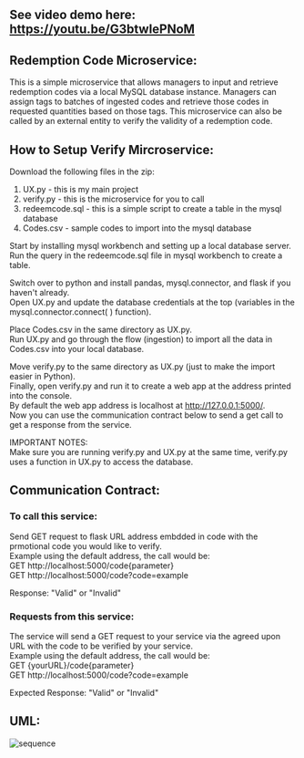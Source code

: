 ## See video demo here: https://youtu.be/G3btwIePNoM 

## Redemption Code Microservice:
This is a simple microservice that allows managers to input and retrieve redemption codes via a local MySQL database instance. 
Managers can assign tags to batches of ingested codes and retrieve those codes in requested quantities based on those tags. 
This microservice can also be called by an external entity to verify the validity of a redemption code. 

## How to Setup Verify Mircroservice: 
Download the following files in the zip:
  1. UX.py - this is my main project
  2. verify.py - this is the microservice for you to call
  3. redeemcode.sql - this is a simple script to create a table in the mysql database 
  4. Codes.csv - sample codes to import into the mysql database

Start by installing mysql workbench and setting up a local database server.  
Run the query in the redeemcode.sql file in mysql workbench to create a table. 

Switch over to python and install pandas, mysql.connector, and flask if you haven't already.  
Open UX.py and update the database credentials at the top (variables in the mysql.connector.connect( ) function).  

Place Codes.csv in the same directory as UX.py.  
Run UX.py and go through the flow (ingestion) to import all the data in Codes.csv into your local database.

Move verify.py to the same directory as UX.py (just to make the import easier in Python).  
Finally, open verify.py and run it to create a web app at the address printed into the console.  
By default the web app address is localhost at http://127.0.0.1:5000/.    
Now you can use the communication contract below to send a get call to get a response from the service. 

IMPORTANT NOTES:  
Make sure you are running verify.py and UX.py at the same time, verify.py uses a function in UX.py to access the database.  


## Communication Contract:

### To call this service: 
Send GET request to flask URL address embdded in code with the prmotional code you would like to verify.  
Example using the default address, the call would be:  
GET http://localhost:5000/code{parameter}  
GET http://localhost:5000/code?code=example 

Response: "Valid" or "Invalid"

### Requests from this service: 
The service will send a GET request to your service via the agreed upon URL with the code to be verified by your service.  
Example using the default address, the call would be:  
GET {yourURL}/code{parameter}  
GET http://localhost:5000/code?code=example 

Expected Response: "Valid" or "Invalid"

## UML:

![sequence](https://github.com/sfeng1/CS361/assets/114194642/072be415-4465-4399-8ca3-f0f03d29f726)



